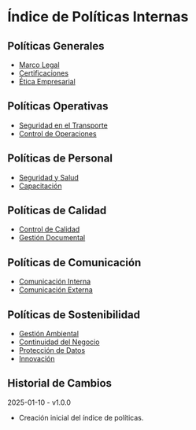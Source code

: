 # Índice de Políticas Internas

## Políticas Generales
- [Marco Legal](01_generales/01_cumplimiento_normativo/POL-001_marco_legal.md)
- [Certificaciones](01_generales/01_cumplimiento_normativo/POL-002_certificaciones.md)
- [Ética Empresarial](01_generales/02_etica_empresarial/POL-003_etica_empresarial.md)

## Políticas Operativas
- [Seguridad en el Transporte](02_operativas/01_seguridad_transporte/POL-004_seguridad_transporte.md)
- [Control de Operaciones](02_operativas/02_control_operaciones/POL-005_control_operaciones.md)

## Políticas de Personal
- [Seguridad y Salud](03_personal/01_seguridad_salud/POL-006_seguridad_salud.md)
- [Capacitación](03_personal/02_capacitacion/POL-007_capacitacion.md)

## Políticas de Calidad
- [Control de Calidad](04_calidad/01_control_calidad/POL-008_control_calidad.md)
- [Gestión Documental](04_calidad/02_gestion_documental/POL-009_gestion_documental.md)

## Políticas de Comunicación
- [Comunicación Interna](05_comunicacion/01_comunicacion_interna/POL-010_comunicacion_interna.md)
- [Comunicación Externa](05_comunicacion/02_comunicacion_externa/POL-011_comunicacion_externa.md)

## Políticas de Sostenibilidad
- [Gestión Ambiental](06_sostenibilidad/01_gestion_ambiental/POL-012_gestion_ambiental.md)
- [Continuidad del Negocio](06_sostenibilidad/02_continuidad_negocio/POL-013_continuidad_negocio.md)
- [Protección de Datos](06_sostenibilidad/03_proteccion_datos/POL-014_proteccion_datos.md)
- [Innovación](06_sostenibilidad/04_innovacion/POL-015_innovacion.md)

## Historial de Cambios
2025-01-10 - v1.0.0
- Creación inicial del índice de políticas.